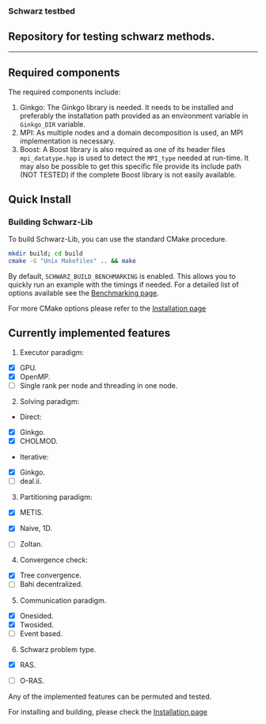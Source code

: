 ### Schwarz testbed

## Repository for testing schwarz methods.
--------------------------------------

Required components
-------------------

The required components include:
1. Ginkgo: The Ginkgo library is needed. It needs to be installed and preferably the installation path
   provided as an environment variable in `Ginkgo_DIR` variable.
2. MPI: As multiple nodes and a domain decomposition is used, an MPI implementation is necessary.
3. Boost: A Boost library is also required as one of its header files `mpi_datatype.hpp` is used to 
   detect the `MPI_type` needed at run-time. It may also be possible to get this specific file provide 
   its include path (NOT TESTED) if the complete Boost library is not easily available.


Quick Install
------------

### Building Schwarz-Lib 

To build Schwarz-Lib, you can use the standard CMake procedure. 

```sh
mkdir build; cd build
cmake -G "Unix Makefiles" .. && make
```

By default, `SCHWARZ_BUILD_BENCHMARKING` is enabled. This allows you to quickly run an example with the timings if needed. For a detailed list of options available see the [Benchmarking page](./benchmarking/BENCHMARKING.md).

For more CMake options please refer to the [Installation page](./INSTALL.md)



Currently implemented features
-------------------------------

1. Executor paradigm:
+ [x] GPU.
+ [x] OpenMP.
+ [ ] Single rank per node and threading in one node.

2. Solving paradigm:
  * Direct:
  + [x] Ginkgo.
  + [x] CHOLMOD.
  * Iterative:
  + [x] Ginkgo.
  + [ ] deal.ii.

3. Partitioning paradigm:
+ [x] METIS.
+ [x] Naive, 1D.
+ [ ] Zoltan.


4. Convergence check:
+ [x] Tree convergence.
+ [ ] Bahi decentralized.

5. Communication paradigm.
+ [x] Onesided.
+ [x] Twosided.
+ [ ] Event based.

6. Schwarz problem type.
+ [x] RAS.
+ [ ] O-RAS.


Any of the implemented features can be permuted and tested.


For installing and building, please check the [Installation page](./INSTALL.md)
